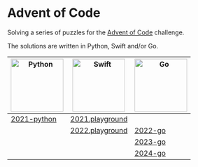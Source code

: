 # Advent of Code
Solving a series of puzzles for the [Advent of Code][aoc] challenge.

The solutions are written in Python, Swift and/or Go.

| <img alt="Python" width="120" height="120" src="https://cdn.worldvectorlogo.com/logos/python-5.svg"/> | <img alt="Swift" width="120" height="120" src="https://cdn.worldvectorlogo.com/logos/swift-15.svg"/> | <img alt="Go" width="120" height="120" src="https://cdn.worldvectorlogo.com/logos/golang-1.svg"/> |
|-------------------------------------------------------------------------------------------------------|------------------------------------------------------------------------------------------------------|---------------------------------------------------------------------------------------------------|
| [2021-python](./2021-python/)                                                                         | [2021.playground](./2021.playground/Pages/)                                                          |                                                                                                   |
|                                                                                                       | [2022.playground](./2022.playground/Pages/)                                                          | [2022-go](./2022-go/)                                                                             |
|                                                                                                       |                                                                                                      | [2023-go](./2023-go/)                                                                             |
|                                                                                                       |                                                                                                      | [2024-go](./2024-go/)                                                                             |

[aoc]: https://adventofcode.com